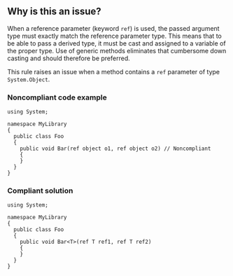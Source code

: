 ## Why is this an issue?
 
When a reference parameter (keyword `ref`) is used, the passed argument type must exactly match the reference parameter type. This means that to be able to pass a derived type, it must be cast and assigned to a variable of the proper type. Use of generic methods eliminates that cumbersome down casting and should therefore be preferred.
 
This rule raises an issue when a method contains a `ref` parameter of type `System.Object`.
 
### Noncompliant code example

    using System;
    
    namespace MyLibrary
    {
      public class Foo
      {
        public void Bar(ref object o1, ref object o2) // Noncompliant
        {
        }
      }
    }

### Compliant solution

    using System;
    
    namespace MyLibrary
    {
      public class Foo
      {
        public void Bar<T>(ref T ref1, ref T ref2)
        {
        }
      }
    }